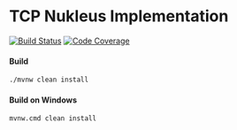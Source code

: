 # TCP Nukleus Implementation

[![Build Status][build-status-image]][build-status]
[![Code Coverage][code-coverage-image]][code-coverage]

#### Build
```bash
./mvnw clean install
```
#### Build on Windows
```bash
mvnw.cmd clean install
```

[build-status-image]: https://github.com/reaktivity/nukleus-tcp.java/workflows/build/badge.svg
[build-status]: https://github.com/reaktivity/nukleus-tcp.java/actions
[code-coverage-image]: https://codecov.io/gh/reaktivity/nukleus-tcp.java/branch/develop/graph/badge.svg
[code-coverage]: https://codecov.io/gh/reaktivity/nukleus-tcp.java
